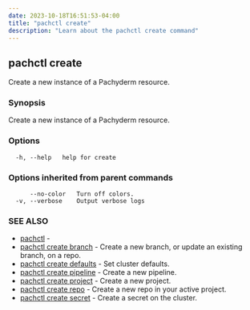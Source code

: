 ```yaml
---
date: 2023-10-18T16:51:53-04:00
title: "pachctl create"
description: "Learn about the pachctl create command"
---
```


## pachctl create

Create a new instance of a Pachyderm resource.

### Synopsis

Create a new instance of a Pachyderm resource.

### Options

```
  -h, --help   help for create
```

### Options inherited from parent commands

```
      --no-color   Turn off colors.
  -v, --verbose    Output verbose logs
```

### SEE ALSO

* [pachctl](../pachctl)	 - 
* [pachctl create branch](../pachctl_create_branch)	 - Create a new branch, or update an existing branch, on a repo.
* [pachctl create defaults](../pachctl_create_defaults)	 - Set cluster defaults.
* [pachctl create pipeline](../pachctl_create_pipeline)	 - Create a new pipeline.
* [pachctl create project](../pachctl_create_project)	 - Create a new project.
* [pachctl create repo](../pachctl_create_repo)	 - Create a new repo in your active project.
* [pachctl create secret](../pachctl_create_secret)	 - Create a secret on the cluster.

